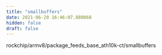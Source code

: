 ```yaml
---
title: "smallbuffers"
date: 2021-06-20 16:46:07.880068
hidden: false
draft: false
---
```


rockchip/armv8/package_feeds_base_ath10k-ct/smallbuffers

